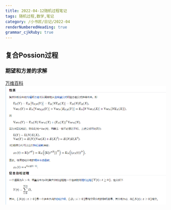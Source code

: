 ```yaml
---
title: 2022-04-12随机过程笔记
tags: 随机过程,数学,笔记
category: /小书匠/日记/2022-04
renderNumberedHeading: true
grammar_cjkRuby: true
---
```



## 复合Possion过程
### 期望和方差的求解
[万维百科](https://www.wanweibaike.net/wiki-%E5%A4%8D%E5%90%88%E6%B3%8A%E6%9D%BE%E5%88%86%E5%B8%83)
![enter description here](https://raw.githubusercontent.com/echolumj/blogImg/main/blog/1649724853148.png)
